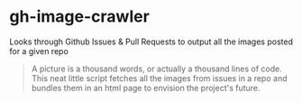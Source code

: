 # gh-image-crawler
 Looks through Github Issues & Pull Requests to output all the images posted for a given repo
> A picture is a thousand words, or actually a thousand lines of code. This neat little script fetches all the images from issues in a repo and bundles them in an html page to envision the project's future.
